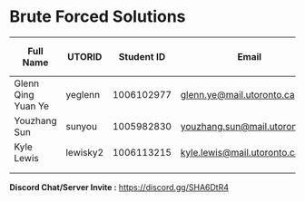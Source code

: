 # Brute Forced Solutions

| Full Name | UTORID | Student ID | Email | Best Way to Contact | Discord Username |
|-----------|--------|------------|-------|---------------------|------------------|
|Glenn Qing Yuan Ye|yeglenn|1006102977|glenn.ye@mail.utoronto.ca|Email|SirFudgekins#4279|
|Youzhang Sun|sunyou|1005982830|youzhang.sun@mail.utoronto.ca|Discord|Lemonsity#3710|
|Kyle Lewis|lewisky2|1006113215|kyle.lewis@mail.utoronto.ca|Email|Mallow#3725|
|||||||
|||||||

**Discord Chat/Server Invite :** https://discord.gg/SHA6DtR4
